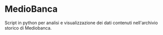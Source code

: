 # MedioBanca
Script in python per analisi e visualizzazione dei dati contenuti nell'archivio storico di Mediobanca. 
